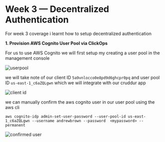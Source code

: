 # Week 3 — Decentralized Authentication

For week 3 coverage i learnt how to setup decentralized authentication

**1. Provision AWS Cognito User Pool via ClickOps**

For us to use AWS Cognito we will first setup my creating a user pool in the management console

![userpool](https://user-images.githubusercontent.com/60808086/224468835-50062e71-a5eb-4064-94b9-38c5f06e25e8.png)

we will take note of our client ID ```5a9vnlocco0e8pd9d6ghcpr0pq``` and user pool ID ```us-east-1_c6aZQLgwn``` which we will integrate with our cruddur app

![client id](https://user-images.githubusercontent.com/60808086/224468855-bb18134a-c0ea-45af-ad92-13d6873d820a.png)

we can manually confirm the aws cognito user in our user pool using the aws cli

```aws cognito-idp admin-set-user-password --user-pool-id us-east-1_c6aZQLgwn --username andrewbrown --password  <mypassword> --permanent```

![confirmed user ](https://user-images.githubusercontent.com/60808086/224467437-bfd47f6a-3dd0-4274-af6f-a9df4b29504f.png)
